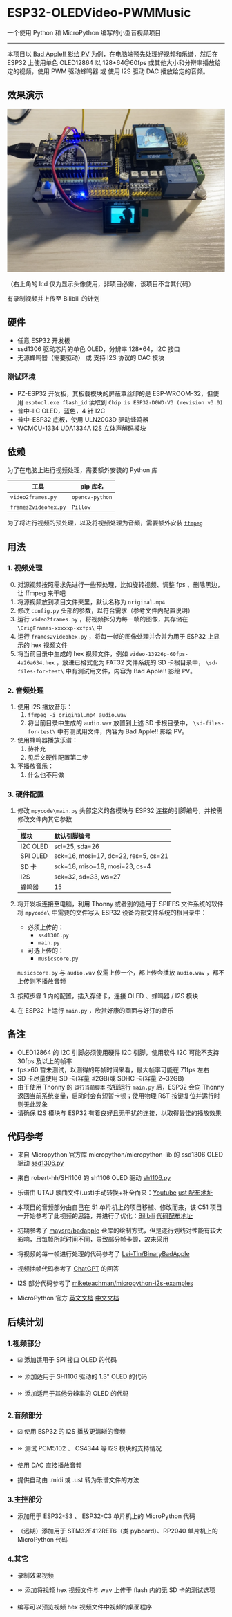 # ESP32-OLEDVideo-PWMMusic

一个使用 Python 和 MicroPython 编写的小型音视频项目

---

本项目以 [Bad Apple!! 影绘 PV](https://www.bilibili.com/video/BV1x5411o7Kn) 为例，在电脑端预先处理好视频和乐谱，然后在 ESP32 上使用单色 OLED12864 以 128\*64@60fps 或其他大小和分辨率播放给定的视频，使用 PWM 驱动蜂鸣器 或 使用 I2S 驱动 DAC 播放给定的音频。

## 效果演示

![效果图片](demo.png)

（右上角的 lcd 仅为显示头像使用，非项目必需，该项目不含其代码）

有录制视频并上传至 Bilibili 的计划

## 硬件

- 任意 ESP32 开发板
- ssd1306 驱动芯片的单色 OLED，分辨率 128\*64，I2C 接口
- 无源蜂鸣器（需要驱动） 或 支持 I2S 协议的 DAC 模块

### 测试环境

- PZ-ESP32 开发板，其板载模块的屏蔽罩丝印的是 ESP-WROOM-32，但使用 `esptool.exe flash_id` 读取到 `Chip is ESP32-D0WD-V3 (revision v3.0)`
- 普中-IIC OLED，蓝色，4 针 I2C
- 普中-ESP32 底板，使用 ULN2003D 驱动蜂鸣器
- WCMCU-1334 UDA1334A I2S 立体声解码模块

## 依赖

为了在电脑上进行视频处理，需要额外安装的 Python 库

| 工具                 | pip 库名        |
| -------------------- | --------------- |
| `video2frames.py`    | `opencv-python` |
| `frames2videohex.py` | `Pillow`        |

为了将进行视频的预处理，以及将视频处理为音频，需要额外安装 [`ffmpeg`](https://ffmpeg.org/download.html)

## 用法

### 1. 视频处理

0. 对源视频按照需求先进行一些预处理，比如旋转视频、调整 fps 、删除黑边，让 ffmpeg 来干吧
1. 将源视频放到项目文件夹里，默认名称为 `original.mp4`
2. 修改 `config.py` 头部的参数，以符合需求（参考文件内配置说明）
3. 运行 `video2frames.py` ，将视频拆分为每一帧的图像，其存储在 `\OrigFrames-xxxxxp-xxfps\` 中
4. 运行 `frames2videohex.py` ，将每一帧的图像处理并合并为用于 ESP32 上显示的 hex 视频文件
5. 将当前目录中生成的 hex 视频文件，例如 `video-13926p-60fps-4a26a634.hex` ，放进已格式化为 FAT32 文件系统的 SD 卡根目录中， `\sd-files-for-test\` 中有测试用文件，内容为 Bad Apple!! 影绘 PV。

### 2. 音频处理

1. 使用 I2S 播放音乐：
   1. `ffmpeg -i original.mp4 audio.wav`
   2. 将当前目录中生成的 `audio.wav` 放置到上述 SD 卡根目录中， `\sd-files-for-test\` 中有测试用文件，内容为 Bad Apple!! 影绘 PV。
2. 使用蜂鸣器播放乐谱：
   1. 待补充
   2. 见后文硬件配置第二步
3. 不播放音乐：
   1. 什么也不用做

### 3. 硬件配置

1. 修改 `mpycode\main.py` 头部定义的各模块与 ESP32 连接的引脚编号，并按需修改文件内其它参数

   | 模块     | 默认引脚编号                         |
   | -------- | ------------------------------------ |
   | I2C OLED | scl=25, sda=26                       |
   | SPI OLED | sck=16, mosi=17, dc=22, res=5, cs=21 |
   | SD 卡    | sck=18, miso=19, mosi=23, cs=4       |
   | I2S      | sck=32, sd=33, ws=27                 |
   | 蜂鸣器   | 15                                   |

2. 将开发板连接至电脑，利用 Thonny 或者别的适用于 SPIFFS 文件系统的软件将 `mpycode\` 中需要的文件写入 ESP32 设备内部文件系统的根目录中：

   - 必须上传的：
     - `ssd1306.py`
     - `main.py`
   - 可选上传的：
     - `musicscore.py`

   `musicscore.py` 与 `audio.wav` 仅需上传一个，都上传会播放 `audio.wav` ，都不上传则不播放音频

3. 按照步骤 1 内的配置，插入存储卡，连接 OLED 、蜂鸣器 / I2S 模块

4. 在 ESP32 上运行 `main.py` ，欣赏好康的画面与好汀的音乐

## 备注

- OLED12864 的 I2C 引脚必须使用硬件 I2C 引脚，使用软件 I2C 可能不支持 30fps 及以上的帧率
- fps>60 暂未测试，以测得的每帧时间来看，最大帧率可能在 71fps 左右
- SD 卡尽量使用 SD 卡(容量 ≤2GB)或 SDHC 卡(容量 2~32GB)
- 由于使用 Thonny 的 `运行当前脚本` 按钮运行 `main.py` 后，ESP32 会向 Thonny 返回当前系统变量，启动时会有短暂卡顿；使用物理 RST 按键复位并运行时则无此现象
- 请确保 I2S 模块与 ESP32 有着良好且无干扰的连接，以取得最佳的播放效果

## 代码参考

- 来自 Micropython 官方库 micropython/micropython-lib 的 ssd1306 OLED 驱动 [ssd1306.py](https://github.com/micropython/micropython-lib/blob/master/micropython/drivers/display/ssd1306/ssd1306.py)

- 来自 robert-hh/SH1106 的 sh1106 OLED 驱动 [sh1106.py](https://github.com/robert-hh/SH1106/blob/master/sh1106.py)

- 乐谱由 UTAU 歌曲文件(.ust)手动转换+补全而来：[Youtube](https://www.youtube.com/watch?v=GPnS1vDhqPc) [ust 配布地址](http://www.mediafire.com/?83drvmwkvifdja1)

- 本项目的音频部分由自己在 51 单片机上的项目移植、修改而来，该 C51 项目一开始参考了此视频的思路，并进行了优化：[Bilibili](https://www.bilibili.com/video/BV1sa411b7U3) [代码配布地址](https://pan.baidu.com/s/18flDyiLVOPmjuAXGkhvKNQ?pwd=imkn)

- 初期参考了 [maysrp/badapple](https://github.com/maysrp/badapple) 仓库的绘制方式，但是逐行划线对性能有较大影响，且每帧所耗时间不同，导致部分帧卡顿，故未采用

- 将视频的每一帧进行处理的代码参考了 [Lei-Tin/BinaryBadApple](https://github.com/Lei-Tin/BinaryBadApple)

- 视频抽帧代码参考了 [ChatGPT](https://chat.openai.com) 的回答

- I2S 部分代码参考了 [miketeachman/micropython-i2s-examples](https://github.com/miketeachman/micropython-i2s-examples)

- MicroPython 官方 [英文文档](https://docs.micropython.org/en/latest/) [中文文档](http://micropython.com.cn/en/latet/)

## 后续计划

### 1.视频部分

- ☑️ 添加适用于 SPI 接口 OLED 的代码

- ⏩ 添加适用于 SH1106 驱动的 1.3" OLED 的代码

- ⏩ 添加适用于其他分辨率的 OLED 的代码

### 2.音频部分

- ☑️ 使用 ESP32 的 I2S 播放更清晰的音频

- ⏩ 测试 PCM5102 、 CS4344 等 I2S 模块的支持情况

- 使用 DAC 直接播放音频

- 提供自动由 .midi 或 .ust 转为乐谱文件的方法

### 3.主控部分

- 添加用于 ESP32-S3 、 ESP32-C3 单片机上的 MicroPython 代码

- （远期）添加用于 STM32F412RET6（类 pyboard）、RP2040 单片机上的 MicroPython 代码

### 4.其它

- 录制效果视频

- ⏩ 添加将视频 hex 视频文件与 wav 上传于 flash 内的无 SD 卡的测试选项

- 编写可以预览视频 hex 视频文件中视频的桌面程序
